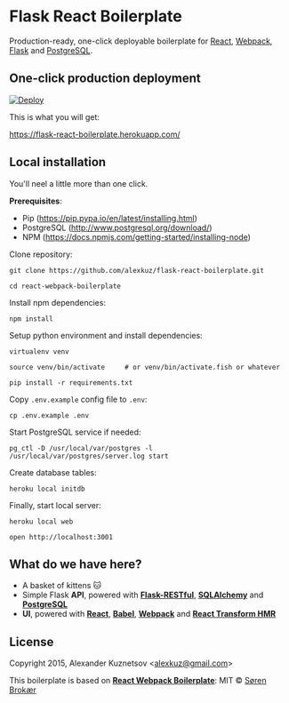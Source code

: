 # Flask React Boilerplate

Production-ready, one-click deployable boilerplate for [React](http://facebook.github.io/react/), [Webpack](http://webpack.github.io/), [Flask](http://flask.pocoo.org/) and [PostgreSQL](http://www.postgresql.org/).

## One-click production deployment

[![Deploy](https://www.herokucdn.com/deploy/button.svg)](https://heroku.com/deploy?template=https://github.com/abhishek-sha/jobDemo)

This is what you will get:

https://flask-react-boilerplate.herokuapp.com/

## Local installation

You'll neel a little more than one click.

**Prerequisites**:

- Pip (https://pip.pypa.io/en/latest/installing.html)
- PostgreSQL (http://www.postgresql.org/download/)
- NPM (https://docs.npmjs.com/getting-started/installing-node)

Clone repository:

```
git clone https://github.com/alexkuz/flask-react-boilerplate.git

cd react-webpack-boilerplate
```

Install npm dependencies:

```
npm install
```

Setup python environment and install dependencies:

```
virtualenv venv

source venv/bin/activate     # or venv/bin/activate.fish or whatever

pip install -r requirements.txt
```

Copy `.env.example` config file to `.env`:

```
cp .env.example .env
```

Start PostgreSQL service if needed:

```
pg_ctl -D /usr/local/var/postgres -l /usr/local/var/postgres/server.log start
```

Create database tables:

```
heroku local initdb
```

Finally, start local server:

```
heroku local web

open http://localhost:3001
```

## What do we have here?

- A basket of kittens 🐱
- Simple Flask **API**, powered with [**Flask-RESTful**](https://flask-restful.readthedocs.org/en/0.3.3/), [**SQLAlchemy**](http://www.sqlalchemy.org/) and [**PostgreSQL**](http://www.postgresql.org/)
- **UI**, powered with [**React**](http://facebook.github.io/react/), [**Babel**](https://babeljs.io/), [**Webpack**](http://webpack.github.io/) and [**React Transform HMR**](https://github.com/gaearon/react-transform-hmr)

## License

Copyright 2015, Alexander Kuznetsov &lt;alexkuz@gmail.com&gt;

This boilerplate is based on [**React Webpack Boilerplate**](https://github.com/srn/react-webpack-boilerplate): MIT © [Søren Brokær](http://srn.io)
